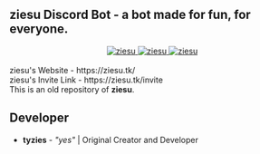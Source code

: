 <h2>ziesu Discord Bot - a bot made for fun, for everyone.</h2>
<div style="text-align: center">
<a href="https://top.gg/bot/694178512843702362" >
  <img src="https://top.gg/api/widget/status/694178512843702362.svg" alt="ziesu" />
</a>
<a href="https://top.gg/bot/694178512843702362" >
  <img src="https://top.gg/api/widget/servers/694178512843702362.svg" alt="ziesu" />
</a>
<a href="https://top.gg/bot/694178512843702362" >
  <img src="https://top.gg/api/widget/lib/694178512843702362.svg" alt="ziesu" />
</a>
  </div>
<br>
ziesu's Website - https://ziesu.tk/
<br>
ziesu's Invite Link - https://ziesu.tk/invite
<br>
This is an old repository of <strong>ziesu</strong>.
<h2>Developer</h2>
<ul>
  <li><strong>tyzies</strong> - <em>"yes"</em> | Original Creator and Developer
</ul
